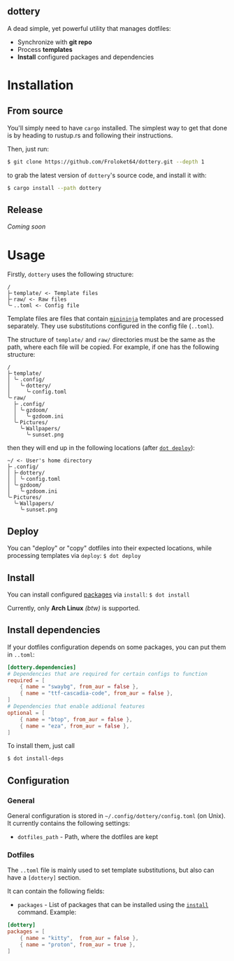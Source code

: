dottery
-------
A dead simple, yet powerful utility that manages dotfiles:
- Synchronize with **git repo**
- Process **templates**
- **Install** configured packages and dependencies

# Installation
## From source
You'll simply need to have `cargo` installed. The simplest way to get that done is by heading to rustup.rs and following their instructions.

Then, just run:
```sh
$ git clone https://github.com/Froloket64/dottery.git --depth 1
```
to grab the latest version of `dottery`'s source code, and install it with:
```sh
$ cargo install --path dottery
```

## Release
_Coming soon_

# Usage
<!-- TODO: Create an example set of dotfiles to demonstrate usage -->
Firstly, `dottery` uses the following structure:
```
/
├╴template/ <- Template files
├╴raw/ <- Raw files
╰╴..toml <- Config file
```
Template files are files that contain [`minininja`](https://crates.io/crates/minijinja) templates and are processed separately. They use substitutions configured in the config file (`..toml`).

The structure of `template/` and `raw/` directories must be the same as the path, where each file will be copied. For example, if one has the following structure:
```
/
├╴template/
│ ╰╴.config/
│   ╰╴dottery/
│     ╰╴config.toml
╰╴raw/
  ├╴.config/
  │ ╰╴gzdoom/
  │   ╰╴gzdoom.ini
  ╰╴Pictures/
    ╰╴Wallpapers/
      ╰╴sunset.png
```
then they will end up in the following locations (after [`dot deploy`](#deploy)):
```
~/ <- User's home directory
├╴.config/
│ ├╴dottery/
│ │ ╰╴config.toml
│ ╰╴gzdoom/
│   ╰╴gzdoom.ini
╰╴Pictures/
  ╰╴Wallpapers/
    ╰╴sunset.png
```

## Deploy
You can "deploy" or "copy" dotfiles into their expected locations, while processing templates via `deploy`:
`$ dot deploy`

## Install
You can install configured [packages](#dotfiles) via `install`:
`$ dot install`

Currently, only **Arch Linux** _(btw)_ is supported.

## Install dependencies
If your dotfiles configuration depends on some packages, you can put them in `..toml`:
```toml
[dottery.dependencies]
# Dependencies that are required for certain configs to function
required = [
    { name = "swaybg", from_aur = false },
    { name = "ttf-cascadia-code", from_aur = false },
]
# Dependencies that enable addional features
optional = [
    { name = "btop", from_aur = false },
    { name = "eza", from_aur = false },
]
```

To install them, just call
```sh
$ dot install-deps
```

## Configuration
### General
General configuration is stored in `~/.config/dottery/config.toml` (on Unix). It currently contains the following settings:
- `dotfiles_path` - Path, where the dotfiles are kept

### Dotfiles
The `..toml` file is mainly used to set template substitutions, but also can have a `[dottery]` section.

It can contain the following fields:
- `packages` - List of packages that can be installed using the [`install`](#install) command. Example:
```toml
[dottery]
packages = [
	{ name = "kitty",  from_aur = false },
	{ name = "proton", from_aur = true },
]
```

